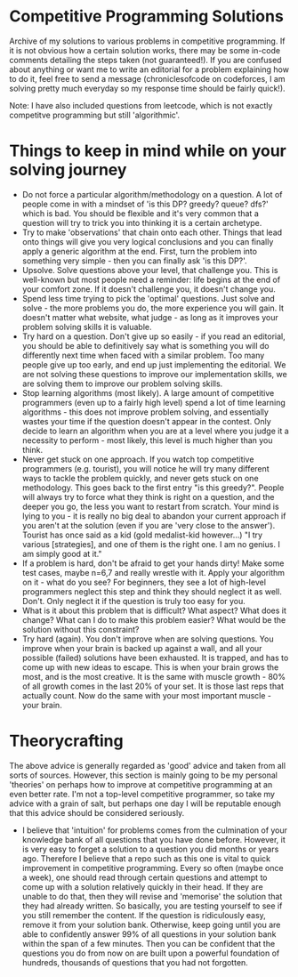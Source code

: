 # Competitive Programming Solutions
Archive of my solutions to various problems in competitive programming. If it is not obvious how a certain solution works, there may be some in-code comments detailing the steps taken (not guaranteed!). If you are confused about anything or want me to write an editorial for a problem explaining how to do it, feel free to send a message (chroniclesofcode on codeforces, I am solving pretty much everyday so my response time should be fairly quick!).

Note: I have also included questions from leetcode, which is not exactly competitve programming but still 'algorithmic'.

# Things to keep in mind while on your solving journey

- Do not force a particular algorithm/methodology on a question. A lot of people come in with a mindset of 'is this DP? greedy? queue? dfs?' which is bad. You should be flexible and it's very common that a question will try to trick you into thinking it is a certain archetype.
- Try to make 'observations' that chain onto each other. Things that lead onto things will give you very logical conclusions and you can finally apply a generic algorithm at the end. First, turn the problem into something very simple - then you can finally ask 'is this DP?'.
- Upsolve. Solve questions above your level, that challenge you. This is well-known but most people need a reminder: life begins at the end of your comfort zone. If it doesn't challenge you, it doesn't change you.
- Spend less time trying to pick the 'optimal' questions. Just solve and solve - the more problems you do, the more experience you will gain. It doesn't matter what website, what judge - as long as it improves your problem solving skills it is valuable.
- Try hard on a question. Don't give up so easily - if you read an editorial, you should be able to definitively say what is something you will do differently next time when faced with a similar problem. Too many people give up too early, and end up just implementing the editorial. We are not solving these questions to improve our implementation skills, we are solving them to improve our problem solving skills.
- Stop learning algorithms (most likely). A large amount of competitive programmers (even up to a fairly high level) spend a lot of time learning algorithms - this does not improve problem solving, and essentially wastes your time if the question doesn't appear in the contest. Only decide to learn an algorithm when you are at a level where you judge it a necessity to perform - most likely, this level is much higher than you think.
- Never get stuck on one approach. If you watch top competitive programmers (e.g. tourist), you will notice he will try many different ways to tackle the problem quickly, and never gets stuck on one methodology. This goes back to the first entry "is this greedy?". People will always try to force what they think is right on a question, and the deeper you go, the less you want to restart from scratch. Your mind is lying to you - it is really no big deal to abandon your current approach if you aren't at the solution (even if you are 'very close to the answer'). Tourist has once said as a kid (gold medalist-kid however...) "I try various [strategies], and one of them is the right one. I am no genius. I am simply good at it."
- If a problem is hard, don't be afraid to get your hands dirty! Make some test cases, maybe n=6,7 and really wrestle with it. Apply your algorithm on it - what do you see? For beginners, they see a lot of high-level programmers neglect this step and think they should neglect it as well. Don't. Only neglect it if the question is truly too easy for you.
- What is it about this problem that is difficult? What aspect? What does it change? What can I do to make this problem easier? What would be the solution without this constraint?
- Try hard (again). You don't improve when are solving questions. You improve when your brain is backed up against a wall, and all your possible (failed) solutions have been exhausted. It is trapped, and has to come up with new ideas to escape. This is when your brain grows the most, and is the most creative. It is the same with muscle growth - 80% of all growth comes in the last 20% of your set. It is those last reps that actually count. Now do the same with your most important muscle - your brain.

# Theorycrafting
The above advice is generally regarded as 'good' advice and taken from all sorts of sources. However, this
section is mainly going to be my personal 'theories' on perhaps how to improve at competitive programming
at an even better rate. I'm not a top-level competitive programmer, so take my advice with a grain of salt, but
perhaps one day I will be reputable enough that this advice should be considered seriously.
- I believe that 'intuition' for problems comes from the culmination of your knowledge bank of all questions
that you have done before. However, it is very easy to forget a solution to a question you did months or
years ago. Therefore I believe that a repo such as this one is vital to quick improvement in competitive
programming. Every so often (maybe once a week), one should read through certain questions and attempt to
come up with a solution relatively quickly in their head. If they are unable to do that, then they will
revise and 'memorise' the solution that they had already written. So basically, you are testing yourself
to see if you still remember the content. If the question is ridiculously easy, remove it from your solution
bank. Otherwise, keep going until you are able to confidently answer 99% of all questions in your solution bank
within the span of a few minutes. Then you can be confident that the questions you do from now on are built
upon a powerful foundation of hundreds, thousands of questions that you had not forgotten.
